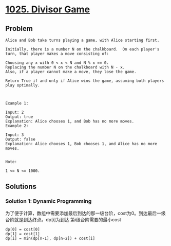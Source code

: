 # [1025. Divisor Game](https://leetcode.com/problems/divisor-game/)
## Problem
```
Alice and Bob take turns playing a game, with Alice starting first.

Initially, there is a number N on the chalkboard.  On each player's turn, that player makes a move consisting of:

Choosing any x with 0 < x < N and N % x == 0.
Replacing the number N on the chalkboard with N - x.
Also, if a player cannot make a move, they lose the game.

Return True if and only if Alice wins the game, assuming both players play optimally.

 

Example 1:

Input: 2
Output: true
Explanation: Alice chooses 1, and Bob has no more moves.
Example 2:

Input: 3
Output: false
Explanation: Alice chooses 1, Bob chooses 1, and Alice has no more moves.
 

Note:

1 <= N <= 1000.
```
## Solutions
### Solution 1: Dynamic Programming
为了便于计算，数组中需要添加最后到达的那一级台阶，cost为0。到达最后一级台阶就是到达终点。dp[i]为到达 第i级台阶需要的最小cost
```
dp[0] = cost[0]
dp[1] = cost[1]
dp[i] = min(dp[n-1], dp[n-2]) + cost[i]
```